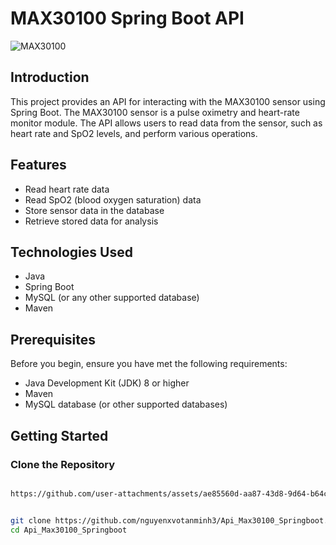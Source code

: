 # MAX30100 Spring Boot API

![MAX30100](https://example.com/path-to-image.jpg)

## Introduction

This project provides an API for interacting with the MAX30100 sensor using Spring Boot. The MAX30100 sensor is a pulse oximetry and heart-rate monitor module. The API allows users to read data from the sensor, such as heart rate and SpO2 levels, and perform various operations.

## Features

- Read heart rate data
- Read SpO2 (blood oxygen saturation) data
- Store sensor data in the database
- Retrieve stored data for analysis

## Technologies Used

- Java
- Spring Boot
- MySQL (or any other supported database)
- Maven

## Prerequisites

Before you begin, ensure you have met the following requirements:

- Java Development Kit (JDK) 8 or higher
- Maven
- MySQL database (or other supported databases)

## Getting Started

### Clone the Repository

```bash

https://github.com/user-attachments/assets/ae85560d-aa87-43d8-9d64-b64c393a6cbe


git clone https://github.com/nguyenxvotanminh3/Api_Max30100_Springboot.git
cd Api_Max30100_Springboot
